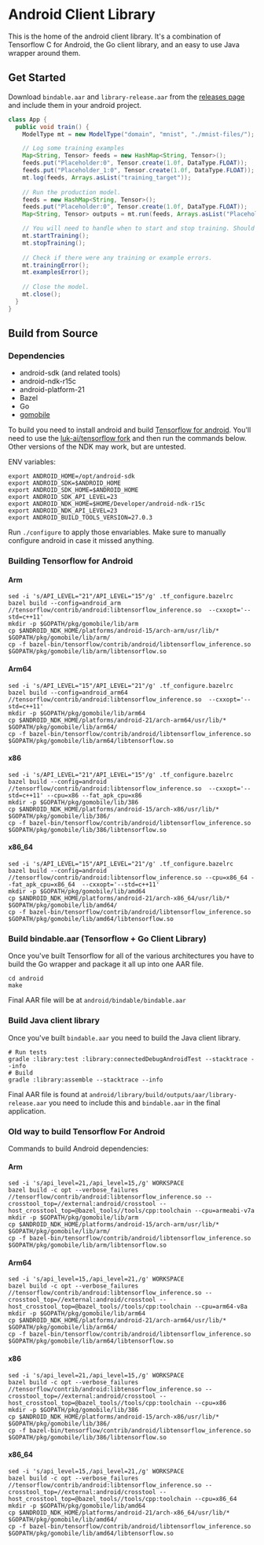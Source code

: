 # Android Client Library

This is the home of the android client library. It's a combination of Tensorflow C for Android, the Go client library, and an easy to use Java wrapper around them.

## Get Started

Download `bindable.aar` and `library-release.aar` from the [releases page](https://godoc.org/golang.org/x/mobile/cmd/gomobile) and include them in your android project.

```java
class App {
  public void train() {
    ModelType mt = new ModelType("domain", "mnist", "./mnist-files/");

    // Log some training examples
    Map<String, Tensor> feeds = new HashMap<String, Tensor>();
    feeds.put("Placeholder:0", Tensor.create(1.0f, DataType.FLOAT));
    feeds.put("Placeholder_1:0", Tensor.create(1.0f, DataType.FLOAT));
    mt.log(feeds, Arrays.asList("training_target"));
    
    // Run the production model.
    feeds = new HashMap<String, Tensor>();
    feeds.put("Placeholder:0", Tensor.create(1.0f, DataType.FLOAT));
    Map<String, Tensor> outputs = mt.run(feeds, Arrays.asList("Placeholder_1:0"), Arrays.asList("extra inference target (optional)"));

    // You will need to handle when to start and stop training. Should train when the user isn't using their phone (screen off), while charging and connected to WiFi.
    mt.startTraining();
    mt.stopTraining();
   
    // Check if there were any training or example errors.
    mt.trainingError();
    mt.examplesError();
    
    // Close the model.
    mt.close(); 
  }
}
```

## Build from Source

### Dependencies

* android-sdk (and related tools)
* android-ndk-r15c
* android-platform-21
* Bazel
* Go
* [gomobile](https://godoc.org/golang.org/x/mobile/cmd/gomobile)

To build you need to install android and build
[Tensorflow for android](https://github.com/tensorflow/tensorflow/tree/master/tensorflow/contrib/android).
You'll need to use the
[luk-ai/tensorflow fork](https://github.com/luk-ai/tensorflow)
and then run the commands below. Other versions of the NDK may work, but are
untested.

ENV variables:

```
export ANDROID_HOME=/opt/android-sdk
export ANDROID_SDK=$ANDROID_HOME
export ANDROID_SDK_HOME=$ANDROID_HOME
export ANDROID_SDK_API_LEVEL=23
export ANDROID_NDK_HOME=$HOME/Developer/android-ndk-r15c
export ANDROID_NDK_API_LEVEL=23
export ANDROID_BUILD_TOOLS_VERSION=27.0.3
```

Run `./configure` to apply those envariables. Make sure to manually configure android in case it missed anything.

### Building Tensorflow for Android

#### Arm

```
sed -i 's/API_LEVEL="21"/API_LEVEL="15"/g' .tf_configure.bazelrc
bazel build --config=android_arm //tensorflow/contrib/android:libtensorflow_inference.so  --cxxopt='--std=c++11'
mkdir -p $GOPATH/pkg/gomobile/lib/arm
cp $ANDROID_NDK_HOME/platforms/android-15/arch-arm/usr/lib/* $GOPATH/pkg/gomobile/lib/arm/
cp -f bazel-bin/tensorflow/contrib/android/libtensorflow_inference.so $GOPATH/pkg/gomobile/lib/arm/libtensorflow.so
```

#### Arm64

```
sed -i 's/API_LEVEL="15"/API_LEVEL="21"/g' .tf_configure.bazelrc
bazel build --config=android_arm64 //tensorflow/contrib/android:libtensorflow_inference.so  --cxxopt='--std=c++11'
mkdir -p $GOPATH/pkg/gomobile/lib/arm64
cp $ANDROID_NDK_HOME/platforms/android-21/arch-arm64/usr/lib/* $GOPATH/pkg/gomobile/lib/arm64/
cp -f bazel-bin/tensorflow/contrib/android/libtensorflow_inference.so $GOPATH/pkg/gomobile/lib/arm64/libtensorflow.so
```

#### x86

```
sed -i 's/API_LEVEL="21"/API_LEVEL="15"/g' .tf_configure.bazelrc
bazel build --config=android //tensorflow/contrib/android:libtensorflow_inference.so  --cxxopt='--std=c++11' --cpu=x86 --fat_apk_cpu=x86
mkdir -p $GOPATH/pkg/gomobile/lib/386
cp $ANDROID_NDK_HOME/platforms/android-15/arch-x86/usr/lib/* $GOPATH/pkg/gomobile/lib/386/
cp -f bazel-bin/tensorflow/contrib/android/libtensorflow_inference.so $GOPATH/pkg/gomobile/lib/386/libtensorflow.so
```

#### x86_64

```
sed -i 's/API_LEVEL="15"/API_LEVEL="21"/g' .tf_configure.bazelrc
bazel build --config=android //tensorflow/contrib/android:libtensorflow_inference.so --cpu=x86_64 --fat_apk_cpu=x86_64  --cxxopt='--std=c++11'
mkdir -p $GOPATH/pkg/gomobile/lib/amd64
cp $ANDROID_NDK_HOME/platforms/android-21/arch-x86_64/usr/lib/* $GOPATH/pkg/gomobile/lib/amd64/
cp -f bazel-bin/tensorflow/contrib/android/libtensorflow_inference.so $GOPATH/pkg/gomobile/lib/amd64/libtensorflow.so
```

### Build bindable.aar (Tensorflow + Go Client Library)

Once you've built Tensorflow for all of the various architectures you have to build the Go wrapper and package it all up into one AAR file.

```
cd android
make
```

Final AAR file will be at `android/bindable/bindable.aar`

### Build Java client library

Once you've built `bindable.aar` you need to build the Java client library.

```
# Run tests
gradle :library:test :library:connectedDebugAndroidTest --stacktrace --info
# Build
gradle :library:assemble --stacktrace --info
```

Final AAR file is found at `android/library/build/outputs/aar/library-release.aar` you need to include this and `bindable.aar` in the final application. 


### Old way to build Tensorflow For Android

Commands to build Android dependencies:

#### Arm
```
sed -i 's/api_level=21,/api_level=15,/g' WORKSPACE
bazel build -c opt --verbose_failures //tensorflow/contrib/android:libtensorflow_inference.so --crosstool_top=//external:android/crosstool --host_crosstool_top=@bazel_tools//tools/cpp:toolchain --cpu=armeabi-v7a
mkdir -p $GOPATH/pkg/gomobile/lib/arm
cp $ANDROID_NDK_HOME/platforms/android-15/arch-arm/usr/lib/* $GOPATH/pkg/gomobile/lib/arm/
cp -f bazel-bin/tensorflow/contrib/android/libtensorflow_inference.so $GOPATH/pkg/gomobile/lib/arm/libtensorflow.so
```

#### Arm64
```
sed -i 's/api_level=15,/api_level=21,/g' WORKSPACE
bazel build -c opt --verbose_failures //tensorflow/contrib/android:libtensorflow_inference.so --crosstool_top=//external:android/crosstool --host_crosstool_top=@bazel_tools//tools/cpp:toolchain --cpu=arm64-v8a
mkdir -p $GOPATH/pkg/gomobile/lib/arm64
cp $ANDROID_NDK_HOME/platforms/android-21/arch-arm64/usr/lib/* $GOPATH/pkg/gomobile/lib/arm64/
cp -f bazel-bin/tensorflow/contrib/android/libtensorflow_inference.so $GOPATH/pkg/gomobile/lib/arm64/libtensorflow.so
```

#### x86
```
sed -i 's/api_level=21,/api_level=15,/g' WORKSPACE
bazel build -c opt --verbose_failures //tensorflow/contrib/android:libtensorflow_inference.so --crosstool_top=//external:android/crosstool --host_crosstool_top=@bazel_tools//tools/cpp:toolchain --cpu=x86
mkdir -p $GOPATH/pkg/gomobile/lib/386
cp $ANDROID_NDK_HOME/platforms/android-15/arch-x86/usr/lib/* $GOPATH/pkg/gomobile/lib/386/
cp -f bazel-bin/tensorflow/contrib/android/libtensorflow_inference.so $GOPATH/pkg/gomobile/lib/386/libtensorflow.so
```

#### x86_64
```
sed -i 's/api_level=15,/api_level=21,/g' WORKSPACE
bazel build -c opt --verbose_failures //tensorflow/contrib/android:libtensorflow_inference.so --crosstool_top=//external:android/crosstool --host_crosstool_top=@bazel_tools//tools/cpp:toolchain --cpu=x86_64
mkdir -p $GOPATH/pkg/gomobile/lib/amd64
cp $ANDROID_NDK_HOME/platforms/android-21/arch-x86_64/usr/lib/* $GOPATH/pkg/gomobile/lib/amd64/
cp -f bazel-bin/tensorflow/contrib/android/libtensorflow_inference.so $GOPATH/pkg/gomobile/lib/amd64/libtensorflow.so
```
